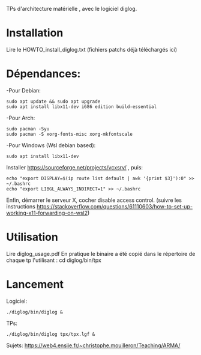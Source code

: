 TPs d'architecture matérielle , avec le logiciel diglog.

# Installation

Lire le HOWTO_install_diglog.txt (fichiers patchs déjà téléchargés ici)

# Dépendances:

-Pour Debian:

```
sudo apt update && sudo apt upgrade
sudo apt install libx11-dev i686 edition build-essential
```

-Pour Arch:
	
```
sudo pacman -Syu
sudo pacman -S xorg-fonts-misc xorg-mkfontscale
```

-Pour Windows (Wsl debian based):


```
sudo apt install libx11-dev
```

Installer https://sourceforge.net/projects/vcxsrv/ , puis:

```
echo "export DISPLAY=$(ip route list default | awk '{print $3}'):0" >> ~/.bashrc
echo "export LIBGL_ALWAYS_INDIRECT=1" >> ~/.bashrc
```

Enfin, démarrer le serveur X, cocher disable access control.
(suivre les instructions https://stackoverflow.com/questions/61110603/how-to-set-up-working-x11-forwarding-on-wsl2)

# Utilisation

Lire diglog_usage.pdf
En pratique le binaire a été copié dans le répertoire de chaque tp l'utilisant : cd diglog/bin/tpx

# Lancement

Logiciel:
```
./diglog/bin/diglog &
```

TPs:
```
./diglog/bin/diglog tpx/tpx.lgf &
```

Sujets:
https://web4.ensiie.fr/~christophe.mouilleron/Teaching/ARMA/
